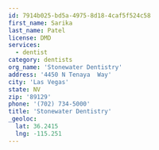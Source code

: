 ```yaml
---
id: 7914b025-bd5a-4975-8d18-4caf5f524c58
first_name: Sarika
last_name: Patel
license: DMD
services:
  - dentist
category: dentists
org_name: 'Stonewater Dentistry'
address: '4450 N Tenaya  Way'
city: 'Las Vegas'
state: NV
zip: '89129'
phone: '(702) 734-5000'
title: 'Stonewater Dentistry'
_geoloc:
  lat: 36.2415
  lng: -115.251
---
```

